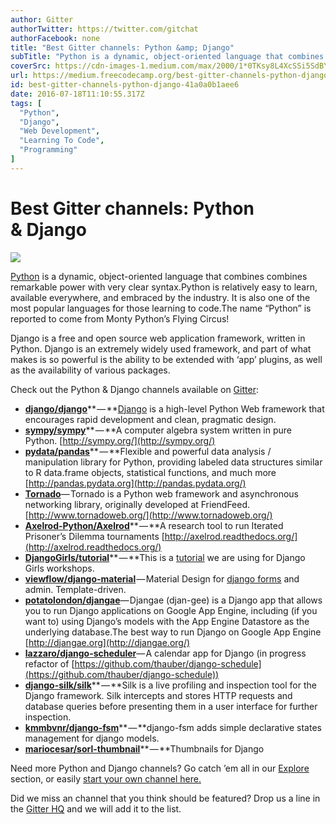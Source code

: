 ```yaml
---
author: Gitter
authorTwitter: https://twitter.com/gitchat
authorFacebook: none
title: "Best Gitter channels: Python &amp; Django"
subTitle: "Python is a dynamic, object-oriented language that combines combines remarkable power with very clear syntax.Python is relatively easy to..."
coverSrc: https://cdn-images-1.medium.com/max/2000/1*0TKsy8L4XcSSi5SdBYrffw.png
url: https://medium.freecodecamp.org/best-gitter-channels-python-django-41a0a0b1aee6
id: best-gitter-channels-python-django-41a0a0b1aee6
date: 2016-07-18T11:10:55.317Z
tags: [
  "Python",
  "Django",
  "Web Development",
  "Learning To Code",
  "Programming"
]
---
```

# Best Gitter channels: Python & Django







![](https://cdn-images-1.medium.com/max/2000/1*0TKsy8L4XcSSi5SdBYrffw.png)







[Python](https://www.python.org/) is a dynamic, object-oriented language that combines combines remarkable power with very clear syntax.Python is relatively easy to learn, available everywhere, and embraced by the industry. It is also one of the most popular languages for those learning to code.The name “Python” is reported to come from Monty Python’s Flying Circus!

Django is a free and open source web application framework, written in Python. Django is an extremely widely used framework, and part of what makes is so powerful is the ability to be extended with ‘app’ plugins, as well as the availability of various packages.

Check out the Python & Django channels available on [Gitter](http://gitter.im):

*   [**django/django**](https://gitter.im/django/django)** — **[Django](https://www.djangoproject.com/) is a high-level Python Web framework that encourages rapid development and clean, pragmatic design.
*   [**sympy/sympy**](https://gitter.im/sympy/sympy)** — **A computer algebra system written in pure Python. [http://sympy.org/](http://sympy.org/)
*   [**pydata/pandas**](https://gitter.im/pydata/pandas)** — **Flexible and powerful data analysis / manipulation library for Python, providing labeled data structures similar to R data.frame objects, statistical functions, and much more [http://pandas.pydata.org](http://pandas.pydata.org/)
*   [**Tornado**](https://gitter.im/tornadoweb/tornado)— Tornado is a Python web framework and asynchronous networking library, originally developed at FriendFeed.[http://www.tornadoweb.org/](http://www.tornadoweb.org/)
*   [**Axelrod-Python/Axelrod**](https://gitter.im/Axelrod-Python/Axelrod)** — **A research tool to run Iterated Prisoner’s Dilemma tournaments [http://axelrod.readthedocs.org/](http://axelrod.readthedocs.org/)
*   [**DjangoGirls/tutorial**](https://gitter.im/DjangoGirls/tutorial)** — **This is a [tutorial](http://tutorial.djangogirls.org/) we are using for Django Girls workshops.
*   [**viewflow/django-material**](https://gitter.im/viewflow/django-material) — Material Design for [django forms](http://forms.viewflow.io/) and admin. Template-driven.
*   [**potatolondon/djangae**](https://gitter.im/potatolondon/djangae)— Djangae (djan-gee) is a Django app that allows you to run Django applications on Google App Engine, including (if you want to) using Django’s models with the App Engine Datastore as the underlying database.The best way to run Django on Google App Engine [http://djangae.org](http://djangae.org/)
*   [**lazzaro/django-scheduler**](https://gitter.im/llazzaro/django-scheduler)— A calendar app for Django (in progress refactor of [https://github.com/thauber/django-schedule](https://github.com/thauber/django-schedule))
*   [**django-silk/silk**](https://gitter.im/django-silk/silk)** — **Silk is a live profiling and inspection tool for the Django framework. Silk intercepts and stores HTTP requests and database queries before presenting them in a user interface for further inspection.
*   [**kmmbvnr/django-fsm**](https://gitter.im/kmmbvnr/django-fsm?source=explore)** — **django-fsm adds simple declarative states management for django models.
*   [**mariocesar/sorl-thumbnail**](https://gitter.im/mariocesar/sorl-thumbnail)** — **Thumbnails for Django

Need more Python and Django channels? Go catch ’em all in our [Explore](https://gitter.im/home/explore) section, or easily [start your own channel here.](https://gitter.im/home#createroom)

Did we miss an channel that you think should be featured? Drop us a line in the [Gitter HQ](https://gitter.im/gitterHQ/gitter) and we will add it to the list.








